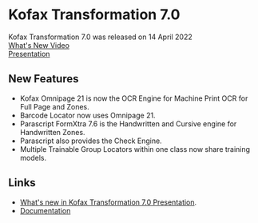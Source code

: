 # Kofax Transformation 7.0
Kofax Transformation 7.0 was released on 14 April 2022  
[What's New Video](https://kofax.app.bigtincan.com/pfiles/eAZjmWR2oa5knKDlwBxkf5T6CJFXcXUOEJd3pPybLxQ9Y6GMq1)  
[Presentation](https://github.com/KofaxTransformation/KT-7.0/raw/main/20220412%20Kofax%20Transformation%207.0%20What's%20New.pptx)
## New Features
* Kofax Omnipage 21 is now the OCR Engine for Machine Print OCR for Full Page and Zones.
* Barcode Locator now uses Omnipage 21.
* Parascript FormXtra 7.6 is the Handwritten and Cursive engine for Handwritten Zones.
* Parascript also provides the Check Engine.
* Multiple Trainable Group Locators within one class now share training models.
## Links
* [What's new in Kofax Transformation 7.0 Presentation](https://github.com/KofaxTransformation/KT-7.0/raw/main/20220412%20Kofax%20Transformation%207.0%20What's%20New.pptx).
* [Documentation](https://docshield.kofax.com/KTT/en_US/7.0.0-hyanwr9123/help/PB/ProjectBuilder/100_UserInterface/ProjectSettings/r_ProjectSettings_RecognitionTab.html)
